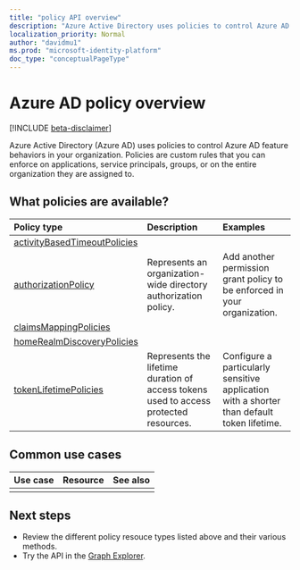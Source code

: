 ```yaml
---
title: "policy API overview"
description: "Azure Active Directory uses policies to control Azure AD feature behaviors in your organization."
localization_priority: Normal
author: "davidmu1"
ms.prod: "microsoft-identity-platform"
doc_type: "conceptualPageType"
---
```


# Azure AD policy overview

[!INCLUDE [beta-disclaimer](../../includes/beta-disclaimer.md)]

Azure Active Directory (Azure AD) uses policies to control Azure AD feature behaviors in your organization. Policies are custom rules that you can enforce on applications, service principals, groups, or on the entire organization they are assigned to.

## What policies are available?

| Policy type       | Description | Examples |
|:-------------|:------------|:------------|
|[activityBasedTimeoutPolicies](activityBasedTimeoutPolicy.md)| | |
|[authorizationPolicy](authorizationpolicy.md)|Represents an organization-wide directory authorization policy. | Add another permission grant policy to be enforced in your organization.|
|[claimsMappingPolicies](claimsMappingPolicy.md)| | |
|[homeRealmDiscoveryPolicies](homeRealmDiscoveryPolicy.md)| | |
|[tokenLifetimePolicies](tokenlifetimepolicy.md)|Represents the lifetime duration of access tokens used to access protected resources.| Configure a particularly sensitive application with a shorter than default token lifetime.|

## Common use cases

| Use case    | Resource      | See also |
|:-------------|:------------|:------------|
| | | |

## Next steps

* Review the different policy resouce types listed above and their various methods.
* Try the API in the [Graph Explorer](https://developer.microsoft.com/graph/graph-explorer).
